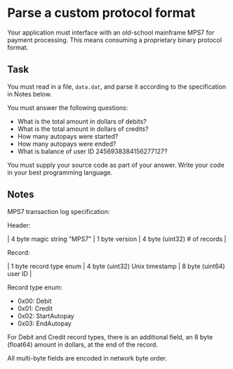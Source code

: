 Parse a custom protocol format
==============================

Your application must interface with an old-school mainframe MPS7 for payment
processing. This means consuming a proprietary binary protocol format.

Task
----

You must read in a file, `data.dat`, and parse it according to the
specification in Notes below.

You must answer the following questions:

* What is the total amount in dollars of debits? 
* What is the total amount in dollars of credits? 
* How many autopays were started?
* How many autopays were ended?
* What is balance of user ID 2456938384156277127?

You must supply your source code as part of your answer. Write your code in your
best programming language.

Notes
-----

MPS7 transaction log specification:

Header:

| 4 byte magic string "MPS7" | 1 byte version | 4 byte (uint32) # of records |

Record:

| 1 byte record type enum | 4 byte (uint32) Unix timestamp | 8 byte (uint64) user ID |

Record type enum:

* 0x00: Debit
* 0x01: Credit
* 0x02: StartAutopay
* 0x03: EndAutopay

For Debit and Credit record types, there is an additional field, an 8 byte
(float64) amount in dollars, at the end of the record.

All multi-byte fields are encoded in network byte order.